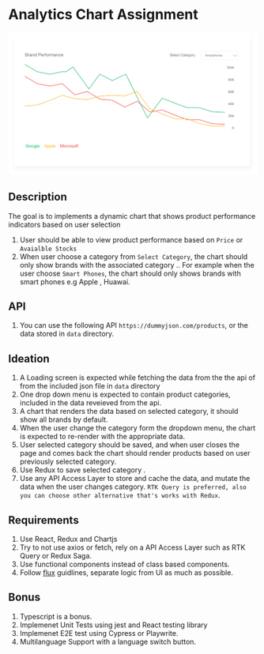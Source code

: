 # Analytics Chart Assignment 

![task](https://raw.githubusercontent.com/WaleedOmar87/task/main/chart.png)
## Description 
The goal is to implements a dynamic chart that shows product performance indicators based on user selection

1. User should be able to view product performance based on `Price` or `Avaialble Stocks`
2. When user choose a category from `Select Category`, the chart should only show brands with the associated category .. 
For example when the user choose `Smart Phones`, the chart should only shows brands with smart phones e.g Apple , Huawai.

## API 
1. You can use the following API `https://dummyjson.com/products`, or the data stored in `data` directory.

## Ideation
1. A Loading screen is expected while fetching the data from the the api of from the included json file in `data` directory
2. One drop down menu is expected to contain product categories, included in the data reveieved from the api.
3. A chart that renders the data based on selected category, it should show all brands by default.
4. When the user change the category form the dropdown menu, the chart is expected to re-render with the appropriate data.
5. User selected category should be saved, and when user closes the page and comes back the chart should render products based on user previously selected category.
6. Use Redux to save selected category .
7. Use any API Access Layer to store and cache the data, and mutate the data when the user changes category.
`RTK Query is preferred, also you can choose other alternative that's works with Redux`.


## Requirements 
1. Use React, Redux and Chartjs
2. Try to not use axios or fetch, rely on a API Access Layer such as RTK Query or Redux Saga.
2. Use functional components instead of class based components.
3. Follow [flux](https://www.javatpoint.com/react-flux-concept) guidlines, separate logic from UI as much as possible.

## Bonus 
1. Typescript is a bonus.
2. Implemenet Unit Tests using jest and React testing library
3. Implemenet E2E test using Cypress or Playwrite.
4. Multilanguage Support with a language switch button.
